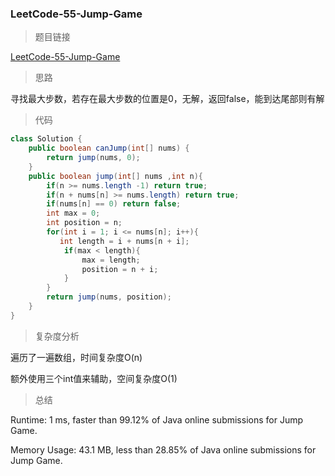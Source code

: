 ### LeetCode-55-Jump-Game

> 题目链接

[LeetCode-55-Jump-Game](https://leetcode.com/problems/jump-game/)

> 思路

寻找最大步数，若存在最大步数的位置是0，无解，返回false，能到达尾部则有解

> 代码

```java
class Solution {
    public boolean canJump(int[] nums) {
        return jump(nums, 0);
    }
    public boolean jump(int[] nums ,int n){
        if(n >= nums.length -1) return true;
        if(n + nums[n] >= nums.length) return true;
        if(nums[n] == 0) return false;
        int max = 0;
        int position = n;
        for(int i = 1; i <= nums[n]; i++){
           int length = i + nums[n + i];
            if(max < length){
                max = length;
                position = n + i;
            }
        }
        return jump(nums, position);
    }
}
```

> 复杂度分析

遍历了一遍数组，时间复杂度O(n)

额外使用三个int值来辅助，空间复杂度O(1)

> 总结

Runtime: 1 ms, faster than 99.12% of Java online submissions for Jump Game.

Memory Usage: 43.1 MB, less than 28.85% of Java online submissions for Jump Game.
